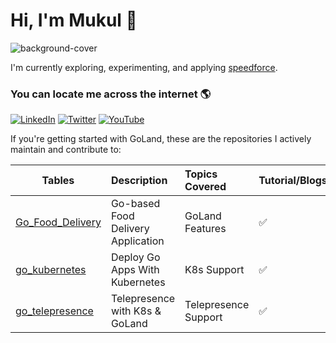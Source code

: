 # Hi, I'm Mukul 👋

![background-cover](https://gist.githubusercontent.com/mukulmantosh/6c146ac41fac13cb92390024f835736e/raw/49632957f84c91f255d1eca53f57b95c96f4208c/background.png)


I'm currently exploring, experimenting, and applying [speedforce]. 



### You can locate me across the internet 🌎 

[![LinkedIn][linkedin-shield]][linkedin-url]
[![Twitter][twitter-shield]][twitter-url]
[![YouTube][youtube-shield]][youtube-url]

[linkedin-shield]: https://img.shields.io/badge/-LinkedIn-black.svg?style=for-the-badge&logo=linkedin&colorB=555
[linkedin-url]: https://in.linkedin.com/in/mukul-mantosh
[twitter-shield]: https://img.shields.io/badge/Twitter-1DA1F2?style=for-the-badge&logo=twitter&logoColor=white
[youtube-shield]: https://img.shields.io/badge/-Subscribe-red?style=for-the-badge&logo=youtube&logoColor=white
[twitter-url]: https://twitter.com/MantoshMukul
[youtube-url]: https://www.youtube.com/@MukulMantosh
[speedforce]: https://en.wikipedia.org/wiki/Speedster_(fiction)

If you're getting started with GoLand, these are the repositories I actively maintain and contribute to:

| Tables        |  Description    |   Topics Covered | Tutorial/Blogs/Videos | Product   |
| ------------- | :-------------------------- | :------------- | :-- | :------------- |
| [Go_Food_Delivery](https://github.com/mukulmantosh/Go_Food_Delivery) | Go-based Food Delivery Application| GoLand Features |✅|<img height="30" src="https://resources.jetbrains.com/storage/products/company/brand/logos/GoLand.png" alt="GoLand logo.">
| [go_kubernetes](https://github.com/mukulmantosh/go_kubernetes) |  Deploy Go Apps With Kubernetes | K8s Support |✅| <img height="30" src="https://resources.jetbrains.com/storage/products/company/brand/logos/GoLand.png" alt="GoLand logo.">
| [go_telepresence](https://github.com/mukulmantosh/go_telepresence) |  Telepresence with K8s & GoLand | Telepresence Support |✅| <img height="30" src="https://resources.jetbrains.com/storage/products/company/brand/logos/GoLand.png" alt="GoLand logo.">
